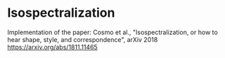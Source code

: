 # Isospectralization
Implementation of the paper: Cosmo et al., "Isospectralization, or how to hear shape, style, and correspondence", arXiv 2018 https://arxiv.org/abs/1811.11465
